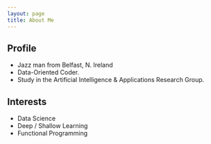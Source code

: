```yaml
---
layout: page
title: About Me
---
```


Profile
-----------------------------
  - Jazz man from Belfast, N. Ireland
  - Data-Oriented Coder.
  - Study in the Artificial Intelligence & Applications Research Group.

Interests
-----------------------------
  - Data Science
  - Deep / Shallow Learning
  - Functional Programming
